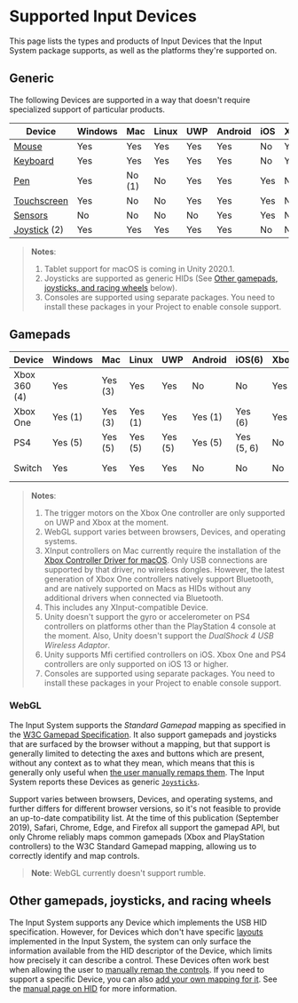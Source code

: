 # Supported Input Devices

This page lists the types and products of Input Devices that the Input System package supports, as well as the platforms they're supported on.

## Generic

The following Devices are supported in a way that doesn't require specialized support of particular products.

|Device|Windows|Mac|Linux|UWP|Android|iOS|Xbox(3)|PS4(3)|Switch(3)|WebGL|
|------|-------|---|-----|---|-------|---|----|---|------|-----|
|[Mouse](Mouse.md)|Yes|Yes|Yes|Yes|Yes|No|Yes|Yes|No|Yes|
|[Keyboard](Keyboard.md)|Yes|Yes|Yes|Yes|Yes|No|Yes|Yes|No|Yes|
|[Pen](Pen.md)|Yes|No (1)|No|Yes|Yes|Yes|No|No|No|No|
|[Touchscreen](Touch.md)|Yes|No|No|Yes|Yes|Yes|No|No|No|No|
|[Sensors](Sensors.md)|No|No|No|No|Yes|Yes|No|No|No|No|
|[Joystick](#other-gamepads-joysticks-and-racing-wheels) (2)|Yes|Yes|Yes|Yes|Yes|No|No|No|No|Yes|

>__Notes__:
>1. Tablet support for macOS is coming in Unity 2020.1.
>2. Joysticks are supported as generic HIDs (See [Other gamepads, joysticks, and racing wheels](#other-gamepads-joysticks-and-racing-wheels) below).
>3. Consoles are supported using separate packages. You need to install these packages in your Project to enable console support.

## Gamepads

|Device|Windows|Mac|Linux|UWP|Android|iOS(6)|Xbox(7)|PS4(7)|Switch(7)|WebGL|
|------|-------|---|-----|---|-------|---|----|---|------|-----|
|Xbox 360 (4)|Yes|Yes (3)|Yes|Yes|No|No|Yes|No|No|Sometimes (2)|
|Xbox One|Yes (1)|Yes (3)|Yes (1)|Yes|Yes (1)|Yes (6)|Yes|No|No|Sometimes (2)|
|PS4|Yes (5)|Yes (5)|Yes (5)|Yes (5)|Yes (5)|Yes (5, 6)|No|Yes|No|Sometimes (2)|
|Switch|Yes|Yes|Yes|Yes|No|No|No|No|Yes|Sometimes (2)|

>__Notes__:
>1. The trigger motors on the Xbox One controller are only supported on UWP and Xbox at the moment.
>2. WebGL support varies between browsers, Devices, and operating systems.
>3. XInput controllers on Mac currently require the installation of the [Xbox Controller Driver for macOS](https://github.com/360Controller/360Controller). Only USB connections are supported by that driver, no wireless dongles. However, the latest generation of Xbox One controllers natively support Bluetooth, and are natively supported on Macs as HIDs without any additional drivers when connected via Bluetooth.
>4. This includes any XInput-compatible Device.
>5. Unity doesn't support the gyro or accelerometer on PS4 controllers on platforms other than the PlayStation 4 console at the moment. Also, Unity doesn't support the *DualShock 4 USB Wireless Adaptor*.
>6. Unity supports Mfi certified controllers on iOS. Xbox One and PS4 controllers are only supported on iOS 13 or higher.
>7. Consoles are supported using separate packages. You need to install these packages in your Project to enable console support.

### WebGL

The Input System supports the *Standard Gamepad* mapping as specified in the [W3C Gamepad Specification](https://www.w3.org/TR/gamepad/#remapping). It also support gamepads and joysticks that are surfaced by the browser without a mapping, but that support is generally limited to detecting the axes and buttons which are present, without any context as to what they mean, which means that this is generally only useful when [the user manually remaps them](HowDoI.md#create-a-ui-to-rebind-input-in-my-game). The Input System reports these Devices as generic [`Joysticks`](../api/UnityEngine.InputSystem.Joystick.html).

Support varies between browsers, Devices, and operating systems, and further differs for different browser versions, so it's not feasible to provide an up-to-date compatibility list. At the time of this publication (September 2019), Safari, Chrome, Edge, and Firefox all support the gamepad API, but only Chrome reliably maps common gamepads (Xbox and PlayStation controllers) to the W3C Standard Gamepad mapping, allowing us to correctly identify and map controls.

>__Note__: WebGL currently doesn't support rumble.

## Other gamepads, joysticks, and racing wheels

The Input System supports any Device which implements the USB HID specification. However, for Devices which don't have specific [layouts](Layouts.md) implemented in the Input System, the system can only surface the information available from the HID descriptor of the Device, which limits how precisely it can describe a control. These Devices often work best when allowing the user to [manually remap the controls](HowDoI.md#create-a-ui-to-rebind-input-in-my-game). If you need to support a specific Device, you can also [add your own mapping for it](HowDoI.md#create-my-own-custom-devices). See the [manual page on HID](HID.md) for more information.
